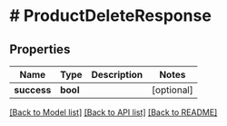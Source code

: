 # # ProductDeleteResponse


## Properties 


Name | Type | Description | Notes
------------ | ------------- | ------------- | -------------
**success**| **bool** |   | [optional]


[[Back to Model list]](../../README.md#models) [[Back to API list]](../../README.md#endpoints) [[Back to README]](../../README.md)

